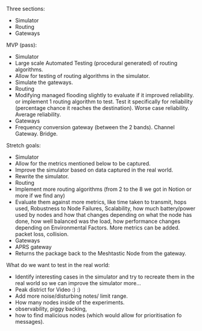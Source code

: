 Three sections:

- Simulator
- Routing
- Gateways

MVP (pass):

- Simulator
- Large scale Automated Testing (procedural generated) of routing algorithms.
- Allow for testing of routing algorithms in the simulator.
- Simulate the gateways.
- Routing
- Modifying managed flooding slightly to evaluate if it improved reliability. or implement 1 routing algorithm to test. Test it specifically for reliability (percentage chance it reaches the destination). Worse case reliability. Average reliability.
- Gateways
- Frequency conversion gateway (between the 2 bands). Channel Gateway. Bridge.

Stretch goals:

- Simulator
- Allow for the metrics mentioned below to be captured.
- Improve the simulator based on data captured in the real world.
- Rewrite the simulator.
- Routing
- Implement more routing algorithms (from 2 to the 8 we got in Notion or more if we find any)
- Evaluate them against more metrics, like time taken to transmit, hops used, Robustness to Node Failures, Scalability, how much battery/power used by nodes and how that changes depending on what the node has done, how well balanced was the load, how performance changes depending on Environmental Factors. More metrics can be added. packet loss, collision.
- Gateways
- APRS gateway
- Returns the package back to the Meshtastic Node from the gateway.

What do we want to test in the real world:

- Identify interesting cases in the simulator and try to recreate them in the real world so we can improve the simulator more…
- Peak district for Video :) :)
- Add more noise/disturbing notes/ limit range.
- How many nodes inside of the experiments.
- observability, piggy backing,
- how to find malicious nodes (which would allow for prioritisation fo messages).